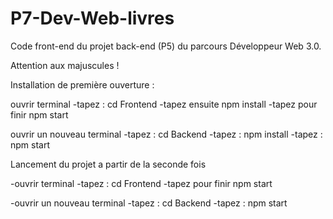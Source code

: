 # P7-Dev-Web-livres
Code front-end du projet back-end (P5) du parcours Développeur Web 3.0.


Attention aux majuscules !

Installation de première ouverture :

ouvrir terminal
-tapez : cd Frontend
-tapez ensuite npm install
-tapez pour finir npm start


ouvrir un nouveau terminal
-tapez : cd Backend
-tapez : npm install
-tapez : npm start

Lancement du projet a partir de la seconde fois

-ouvrir terminal
-tapez : cd Frontend
-tapez pour finir npm start


-ouvrir un nouveau terminal
-tapez : cd Backend
-tapez : npm start
